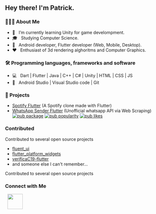<h2> Hey there! I'm Patrick.</h2>

<h3> 👨🏻‍💻 About Me </h3>

- 🔭 &nbsp; I’m currently learning Unity for game develompment.
- 🎓 &nbsp; Studying Computer Science.
- 💼 &nbsp; Android developer, Flutter developer (Web, Mobile, Desktop).
- ❤️ &nbsp; Enthusiast of 3d rendering alghoritms and Computer Graphics.


<h3>🛠 Programming languages, frameworks and software </h3>

- 💻 &nbsp; Dart | Flutter | Java | C++ | C# | Unity | HTML | CSS | JS
- 🔧 &nbsp; Android Studio | Visual Studio code | Git


<h3>🦺 Projects </h3>

- <a href="https://github.com/patricknicolosi/spotify_flutter">Spotify Flutter</a> (A Spotify clone made with Flutter)
- <a href="https://github.com/patricknicolosi/whatsapp_sender_flutter">WhatsApp Sender Flutter</a> (Unofficial whatsapp API via Web Scraping) 
[![pub package](https://img.shields.io/pub/v/whatsapp_sender_flutter.svg)](https://pub.dev/packages/whatsapp_sender_flutter)
[![pub popularity](https://img.shields.io/pub/popularity/whatsapp_sender_flutter?logo=dart)](https://pub.dev/packages/whatsapp_sender_flutter/score)
[![pub likes](https://img.shields.io/pub/likes/whatsapp_sender_flutter?logo=dart)](https://pub.dev/packages/whatsapp_sender_flutter/score)


<h3>Contributed</h3>
Contributed to several open source projects

- <a href="https://github.com/bdlukaa/fluent_ui">fluent_ui</a>
- <a href="https://github.com/stryder-dev/flutter_platform_widgets">flutter_platform_widgets</a>
- <a href="https://github.com/mastro993/verificaC19-flutter">verificaC19-flutter</a>
- and someone else I can't remember...



Contributed to several open source projects


<h3>Connect with Me </h3>

<p align="left">
&nbsp; <a href="mailto:patricknicolosi99@gmail.com" target="_blank" rel="noopener noreferrer"><img src="https://img.icons8.com/plasticine/100/000000/gmail.png"  width="50" /></a>
</p>

